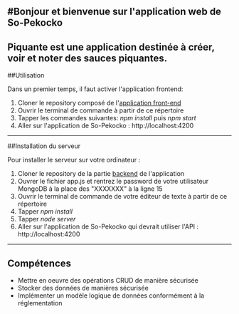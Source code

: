 #Bonjour et bienvenue sur l'application web de So-Pekocko
--------------------------------

Piquante est une application destinée à créer, voir et noter des sauces piquantes.
-----------

##Utilisation

Dans un premier temps, il faut activer l'application frontend:

1. Cloner le repository composé de l'[application front-end](https://github.com/OpenClassrooms-Student-Center/dwj-projet6)
2. Ouvrir le terminal de commande à partir de ce répertoire 
3. Tapper les commandes suivantes: _npm install_ puis _npm start_
4. Aller sur l'application de So-Pekocko : http://localhost:4200
------------

##Installation du serveur

Pour installer le serveur sur votre ordinateur :

1. Cloner le repository de la partie [backend](https://github.com/hoarjer/So-Pekocko) de l'application
2. Ouvrer le fichier app.js et rentrez le password de votre utilisateur MongoDB à la place des "XXXXXXX" à la ligne 15
3. Ouvrir le terminal de commande de votre éditeur de texte à partir de ce répertoire
4. Tapper _npm install_
5. Tapper _node server_
6. Aller sur l'application de So-Pekocko qui devrait utiliser l'API : http://localhost:4200
------------

## Compétences
* Mettre en oeuvre des opérations CRUD de manière sécurisée
* Stocker des données de manières sécurisée
* Implémenter un modèle logique de données conformément à la réglementation

